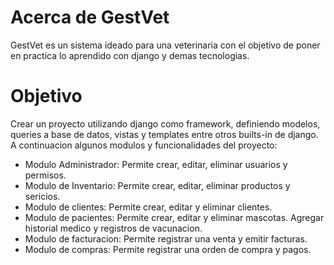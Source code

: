 # Acerca de GestVet
GestVet es un sistema ideado para una veterinaria con el objetivo de poner en practica lo aprendido con django y demas tecnologias.


# Objetivo
Crear un proyecto utilizando django como framework, definiendo modelos, queries a base de datos, vistas y templates entre otros builts-in de django.
A continuacion algunos modulos y funcionalidades del proyecto:
- Modulo Administrador: Permite crear, editar, eliminar usuarios y permisos.
- Modulo de Inventario: Permite crear, editar, eliminar productos y sericios.
- Modulo de clientes: Permite crear, editar y eliminar clientes.
- Modulo de pacientes: Permite crear, editar y eliminar mascotas. Agregar historial medico y registros de vacunacion.
- Modulo de facturacion: Permite registrar una venta y emitir facturas.
- Modulo de compras: Permite registrar una orden de compra y pagos.

